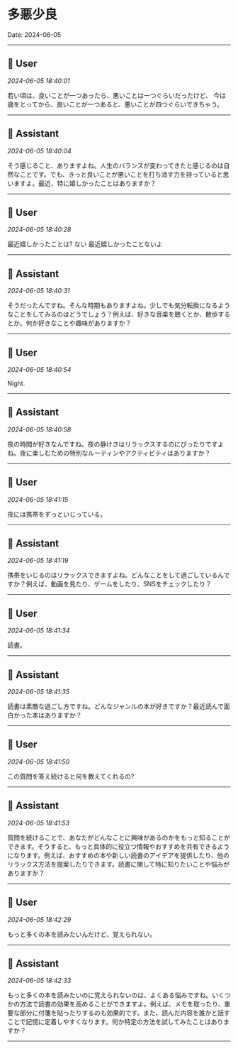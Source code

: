 # 多悪少良

Date: 2024-06-05

---

## 👤 User
*2024-06-05 18:40:01*

若い頃は、良いことが一つあったら、悪いことは一つぐらいだったけど、 今は歳をとってから、良いことが一つあると、悪いことが四つぐらいできちゃう。

---

## 🤖 Assistant
*2024-06-05 18:40:04*

そう感じること、ありますよね。人生のバランスが変わってきたと感じるのは自然なことです。でも、きっと良いことが悪いことを打ち消す力を持っていると思いますよ。最近、特に嬉しかったことはありますか？

---

## 👤 User
*2024-06-05 18:40:28*

最近嬉しかったことは? ない 最近嬉しかったことないよ

---

## 🤖 Assistant
*2024-06-05 18:40:31*

そうだったんですね。そんな時期もありますよね。少しでも気分転換になるようなことをしてみるのはどうでしょう？例えば、好きな音楽を聴くとか、散歩するとか。何か好きなことや趣味がありますか？

---

## 👤 User
*2024-06-05 18:40:54*

Night.

---

## 🤖 Assistant
*2024-06-05 18:40:58*

夜の時間が好きなんですね。夜の静けさはリラックスするのにぴったりですよね。夜に楽しむための特別なルーティンやアクティビティはありますか？

---

## 👤 User
*2024-06-05 18:41:15*

夜には携帯をずっといじっている。

---

## 🤖 Assistant
*2024-06-05 18:41:19*

携帯をいじるのはリラックスできますよね。どんなことをして過ごしているんですか？例えば、動画を見たり、ゲームをしたり、SNSをチェックしたり？

---

## 👤 User
*2024-06-05 18:41:34*

読書。

---

## 🤖 Assistant
*2024-06-05 18:41:35*

読書は素敵な過ごし方ですね。どんなジャンルの本が好きですか？最近読んで面白かった本はありますか？

---

## 👤 User
*2024-06-05 18:41:50*

この質問を答え続けると何を教えてくれるの?

---

## 🤖 Assistant
*2024-06-05 18:41:53*

質問を続けることで、あなたがどんなことに興味があるのかをもっと知ることができます。そうすると、もっと具体的に役立つ情報やおすすめを共有できるようになります。例えば、おすすめの本や新しい読書のアイデアを提供したり、他のリラックス方法を提案したりできます。読書に関して特に知りたいことや悩みがありますか？

---

## 👤 User
*2024-06-05 18:42:29*

もっと多くの本を読みたいんだけど、覚えられない。

---

## 🤖 Assistant
*2024-06-05 18:42:33*

もっと多くの本を読みたいのに覚えられないのは、よくある悩みですね。いくつかの方法で読書の効果を高めることができますよ。例えば、メモを取ったり、重要な部分に付箋を貼ったりするのも効果的です。また、読んだ内容を誰かと話すことで記憶に定着しやすくなります。何か特定の方法を試してみたことはありますか？

---

